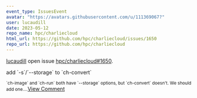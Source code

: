 ```yaml
---
event_type: IssuesEvent
avatar: "https://avatars.githubusercontent.com/u/111369067?"
user: lucaudill
date: 2023-05-12
repo_name: hpc/charliecloud
html_url: https://github.com/hpc/charliecloud/issues/1650
repo_url: https://github.com/hpc/charliecloud
---
```


<a href='https://github.com/lucaudill' target='_blank'>lucaudill</a> open issue <a href='https://github.com/hpc/charliecloud/issues/1650' target='_blank'>hpc/charliecloud#1650</a>.

<p>add `-s`/`--storage` to `ch-convert`</p><small>`ch-image` and `ch-run` both have `--storage` options, but `ch-convert` doesn't. We should add one....</small><a href='https://github.com/hpc/charliecloud/issues/1650' target='_blank'>View Comment</a>